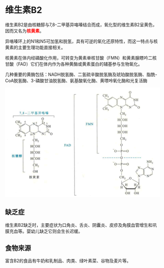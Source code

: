 # 维生素B2

维生素B2是由核糖醇与7,8-二甲基异咯嗪结合而成，氧化型的维生素B2呈黄色，因而又名为<font color="Red">**核黄素**</font>。

异咯嗪环上的N1和N5可加氢和脱氢，具有可逆的氧化还原特性，而这一特点与核黄素的主要生理功能直接相关。

核黄素在体内经磷酸化作用，可转变为黄素单核甘酸（FMN）和黄素腺瞟吟二核甘酸（FAD）它们在体内作为各种黄酶或黄素蛋白的辅基参与生物氧化。

几种重要的黄酶包括：NADH脱氢酶、二氢硫辛酸脱氢酶及琥珀酸脱氢酶、脂酰-CoA脱氢酶、3-磷酸甘油脱氢酶、氨基酸氧化酶、黄嘌呤氧化酶和光复活酶

![](1.2.png)

## 缺乏症

维生素B2缺乏时，主要症状为口角炎、舌炎、阴囊炎、皮疹及角膜血管增生和巩膜充血等。婴幼儿缺乏它则会生长迟缓。

## 食物来源

富含B2的食品有牛奶和乳制品、肉类、绿叶素菜、谷物及麦片等。